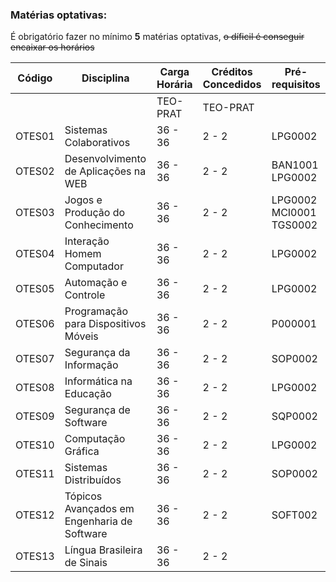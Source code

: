 ### Matérias optativas:
É obrigatório fazer no mínimo **5** matérias optativas, ~~o díficil é conseguir encaixar os horários~~


| Código | Disciplina                             | Carga Horária | Créditos Concedidos  | Pré-requisitos    |
|------|-------------------------------------|---------------|------------------|----------------------------|
|      |                                          |TEO-PRAT     |TEO-PRAT       |                            |
| OTES01 | Sistemas Colaborativos                | 36 - 36        | 2 - 2       | LPG0002                     | 
| OTES02 | Desenvolvimento de Aplicações na WEB  | 36 - 36        | 2 - 2       | BAN1001 LPG0002             | 
| OTES03 | Jogos e Produção do Conhecimento      | 36 - 36        | 2 - 2       | LPG0002 MCI0001 TGS0002     |
| OTES04 | Interação Homem Computador            | 36 - 36        | 2 - 2       | LPG0002                     | 
| OTES05 | Automação e Controle                  | 36 - 36        | 2 - 2       | LPG0002                     | 
| OTES06 | Programação para Dispositivos Móveis  | 36 - 36        | 2 - 2       | P000001                     | 
| OTES07 | Segurança da Informação               | 36 - 36        | 2 - 2       | SOP0002                     | 
| OTES08 | Informática na Educação               | 36 - 36        | 2 - 2       | LPG0002                     | 
| OTES09 | Segurança de Software                 | 36 - 36        | 2 - 2       | SQP0002                     | 
| OTES10 | Computação Gráfica                    | 36 - 36        | 2 - 2       | LPG0002                     | 
| OTES11 | Sistemas Distribuídos                 | 36 - 36        | 2 - 2       | SOP0002                     | 
| OTES12 | Tópicos Avançados em Engenharia de Software | 36 - 36  | 2 - 2       | SOFT002                    |
| OTES13 | Língua Brasileira de Sinais           | 36 - 36        | 2 - 2       |                             | 
